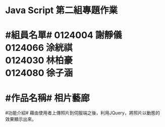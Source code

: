 Java Script 第二組專題作業
====
#組員名單#
  0124004 謝靜儀  
  0124066 涂絖祺  
  0124030 林柏豪  
  0124080 徐子涵
====
#作品名稱#
  相片藝廊
===
#功能介紹#
  藉由使用者上傳照片到伺服端之後，利用JQuery，將照片以動態的效果顯示出來。
